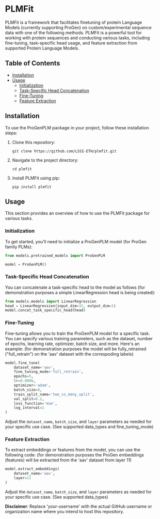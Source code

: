 # PLMFit

PLMFit is a framework that facilitates finetuning of  protein Language Models (currently supporting ProGen) on custom/experimental sequence data with one of the following methods. PLMFit is a powerful tool for working with protein sequences and conducting various tasks, including fine-tuning, task-specific head usage, and feature extraction from supported Protein Language Models.

## Table of Contents

- [Installation](#installation)
- [Usage](#usage)
  - [Initialization](#initialization)
  - [Task-Specific Head Concatenation](#task-specific-head-concatenation)
  - [Fine-Tuning](#fine-tuning)
  - [Feature Extraction](#feature-extraction)

## Installation

To use the ProGenPLM package in your project, follow these installation steps:

1. Clone this repository:

   ```shell
   git clone https://github.com/LSSI-ETH/plmfit.git
   ```

2. Navigate to the project directory:

   ```shell
   cd plmfit
   ```

3. Install PLMFit using pip:

   ```shell
   pip install plmfit
   ```


## Usage

This section provides an overview of how to use the PLMFit package for various tasks.

### Initialization

To get started, you'll need to initialize a ProGenPLM model (for ProGen family PLMs):

```python
from models.pretrained_models import ProGenPLM

model = ProGenPLM()
```

### Task-Specific Head Concatenation

You can concatenate a task-specific head to the model as follows (for demonstration purposes a simple LinearRegression head is being created):

```python
from models.models import LinearRegression
head = LinearRegression(input_dim=32, output_dim=1) 
model.concat_task_specific_head(head)
```

### Fine-Tuning

Fine-tuning allows you to train the ProGenPLM model for a specific task. You can specify various training parameters, such as the dataset, number of epochs, learning rate, optimizer, batch size, and more. Here's an example:
(for demonstration purposes the model will be fully_retrained ("full_retrain") on the 'aav' dataset with the correspoding labels)

```python
model.fine_tune(
    dataset_name='aav',
    fine_tuning_mode='full_retrain',
    epochs=5,
    lr=0.0006,
    optimizer='adam',
    batch_size=8,
    train_split_name='two_vs_many_split',
    val_split=0.2,
    loss_function='mse',
    log_interval=1
)
```
Adjust the `dataset_name`, `batch_size`, and `layer` parameters as needed for your specific use case. (See supported data_types and fine_tuning_mode)

### Feature Extraction

To extract embeddings or features from the model, you can use the following code:
(for demonstration purposes the ProGen embeddings (features) will be extracted from the 'aav' dataset from layer 11)

```python
model.extract_embeddings(
    dataset_name='aav',
    layer=11
)
```

Adjust the `dataset_name`, `batch_size`, and `layer` parameters as needed for your specific use case. (See supported data_types)


**Disclaimer**: Replace 'your-username' with the actual GitHub username or organization name where you intend to host this repository.
